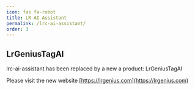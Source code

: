 ```yaml
---
icon: fas fa-robot
title: LR AI Assistant
permalink: /lrc-ai-assistant/
order: 3
---
```


## LrGeniusTagAI
lrc-ai-assistant has been replaced by a new a product: LrGeniusTagAI

Please visit the new website [https://lrgenius.com](https://lrgenius.com)